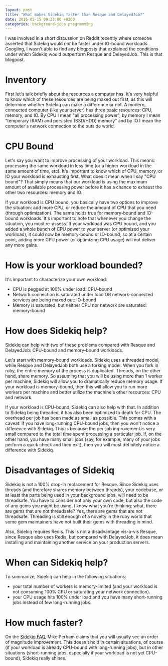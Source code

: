 ```yaml
---
layout: post
title: "What makes Sidekiq faster than Resque and DelayedJob?"
date: 2016-05-15 09:23:00 +0200
categories: background-jobs programming
---
```


I was involved in a short discussion on Reddit recently where someone asserted that Sidekiq would *not* be faster under IO-bound workloads. Googling, I wasn't able to find any blogposts that explained the conditions under which Sidekiq would outperform Resque and DelayedJob. This is that blogpost.

Inventory
===

First let's talk briefly about the resources a computer has. It's very helpful to know which of these resources are being maxed out first, as this will determine whether Sidekiq can make a difference or not. A modern, connected computer (like your server) has three basic resources: CPU, memory, and IO. By CPU I mean "all processing power", by memory I mean "temporary (RAM) and persisted (SSD/HDD) memory" and by IO I mean the computer's network connection to the outside world.

CPU Bound
===

Let's say you want to improve processing of your workload. This means: processing the same workload in less time (or a higher workload in the same amount of time, etc). It's important to know which of CPU, memory, or IO your workload is exhausting first. What does it mean when I say "CPU bound"? That simply means that our workload is using the maximum amount of available processing power before it has a chance to exhaust the other two resources: memory and IO.

If your workload is CPU bound, you basically have two options to improve the situation: add more CPU, or reduce the amount of CPU that you need (through optimization). The same holds true for memory-bound and IO-bound workloads. It's important to note that whenever you change the situation, you must re-assess. If your workload was CPU bound, and you added a whole bunch of CPU power to your server (or optimized your workload), it could now be memory-bound or IO-bound, so at a certain point, adding more CPU power (or optimizing CPU usage) will not deliver any more gains.

How is your workload bounded?
===

It's important to characterize your own workload:
- CPU is pegged at 100% under load: CPU-bound
- Network connection is saturated under load OR network-connected services are being maxed out: IO-bound
- Memory is saturated, but neither CPU nor network are saturated: memory-bound

How does Sidekiq help?
===

Sidekiq can help with two of these problems compared with Resque and DelayedJob: CPU-bound and memory-bound workloads.

Let's start with memory-bound workloads. Sidekiq uses a threaded model, while Resque and DelayedJob both use a forking model. When you fork in ruby, the entire memory of the process is duplicated. Threads, on the other hand, share memory. So assuming that you will be using more than 1 worker per machine, Sidekiq will allow you to dramatically reduce memory usage. If your workload is memory-bound, then this will allow you to run more workers per machine and better utilize the machine's other resources: CPU and network.

If your workload is CPU-bound, Sidekiq can also help with that. In addition to Sidekiq being threaded, it has also been optimized to death for CPU. The overhead per job has been made as small as possible. This comes with a caveat: if you have long-running CPU-bound jobs, then you won't notice a difference with Sidekiq. This is because the per-job improvement is very small compared to the total time spent processing a particular job. If, on the other hand, you have many small jobs (say, for example, many of your jobs perform a quick check and then exit), then you will most definitely notice a difference with Sidekiq.

Disadvantages of Sidekiq
===

Sidekiq is not a 100% drop-in replacement for Resque. Since Sidekiq uses threads (and therefore shares memory between threads), your codebase, or at least the parts being used in your background jobs, will need to be threadsafe. You have to consider not only your own code, but also the code of any gems you might be using. I know what you're thinking: what, there are gems that are not threadsafe? Yes, there are gems that are not threadsafe. Threading is still enough of a novelty in the ruby world that some gem maintainers have not built their gems with threading in mind.

Also, Sidekiq requires Redis. This is not a disadvantage vis-a-vis Resque, since Resque also uses Redis, but compared with DelayedJob, it does mean installing and maintaining another service on your production servers.

When can Sidekiq help?
===

To summarize, Sidekiq can help in the following situations:

- your total number of workers is memory-limited (and your workload is not consuming 100% CPU or saturating your network connection).
- your CPU usage hits 100% under load and you have many short-running jobs instead of few long-running jobs.

How much faster?
===

On the [Sidekiq FAQ](https://github.com/mperham/sidekiq/wiki/FAQ#what-kind-of-performance-can-i-expect-to-see-with-sidekiq), Mike Perham claims that you will usually see an order of magnitude improvement. This doesn't hold in certain situations, of course (if your workload is already CPU-bound with long-running jobs), but in other situations (short-running jobs, especially if your workload is not yet CPU-bound), Sidekiq really shines.
